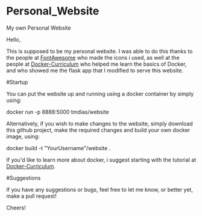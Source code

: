 # Personal_Website
My own Personal Website

Hello,

This is supposed to be my personal website. I was able to do this thanks to the people at [FontAwesome](https://fontawesome.com) who made the icons i used, as well at the people at [Docker-Curriculum](https://docker-curriculum.com/) who helped me learn the basics of Docker, and who showed me the flask app that I modified to serve this website.

#Startup

You can put the website up and running using a docker container by simply using:

docker run -p 8888:5000 tmdias/website

Alternatively, if you wish to make changes to the website, simply download this github project, make the required changes and build your own docker image, using:

docker build -t "YourUsername"/website .

If you'd like to learn more about docker, i suggest starting with the tutorial at [Docker-Curriculum](https://docker-curriculum.com/).

#Suggestions

If you have any suggestions or bugs, feel free to let me know, or better yet, make a pull request!

Cheers!
